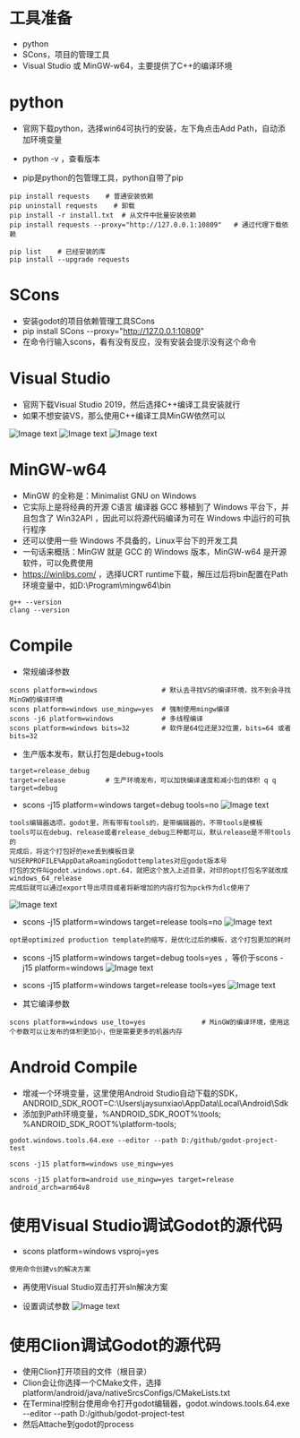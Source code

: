 # 工具准备

- python
- SCons，项目的管理工具
- Visual Studio 或 MinGW-w64，主要提供了C++的编译环境

# python

- 官网下载python，选择win64可执行的安装，左下角点击Add Path，自动添加环境变量
- python -v ，查看版本

- pip是python的包管理工具，python自带了pip

```
pip install requests    # 普通安装依赖
pip uninstall requests    # 卸载
pip install -r install.txt  # 从文件中批量安装依赖
pip install requests --proxy="http://127.0.0.1:10809"   # 通过代理下载依赖

pip list    # 已经安装的库
pip install --upgrade requests
```

# SCons

- 安装godot的项目依赖管理工具SCons
- pip install SCons --proxy="http://127.0.0.1:10809"
- 在命令行输入scons，看有没有反应，没有安装会提示没有这个命令

# Visual Studio

- 官网下载Visual Studio 2019，然后选择C++编译工具安装就行
- 如果不想安装VS，那么使用C++编译工具MinGW依然可以

![Image text](image/vs01.JPG)
![Image text](image/vs02.JPG)
![Image text](image/vs03.JPG)

# MinGW-w64

- MinGW 的全称是：Minimalist GNU on Windows
- 它实际上是将经典的开源 C语言 编译器 GCC 移植到了 Windows 平台下，并且包含了 Win32API ，因此可以将源代码编译为可在 Windows 中运行的可执行程序
- 还可以使用一些 Windows 不具备的，Linux平台下的开发工具
- 一句话来概括：MinGW 就是 GCC 的 Windows 版本，MinGW-w64 是开源软件，可以免费使用
- https://winlibs.com/ ，选择UCRT runtime下载，解压过后将bin配置在Path环境变量中，如D:\Program\mingw64\bin

```
g++ --version
clang --version
```

# Compile

- 常规编译参数

```
scons platform=windows                # 默认去寻找VS的编译环境，找不到会寻找MinGW的编译环境
scons platform=windows use_mingw=yes  # 强制使用mingw编译
scons -j6 platform=windows            # 多线程编译
scons platform=windows bits=32        # 软件是64位还是32位置，bits=64 或者 bits=32
```

- 生产版本发布，默认打包是debug+tools

```
target=release_debug
target=release          # 生产环境发布，可以加快编译速度和减小包的体积 q q
target=debug
```

- scons -j15 platform=windows target=debug tools=no
  ![Image text](image/vs05.JPG)

```
tools编辑器选项，godot里，所有带有tools的，是带编辑器的，不带tools是模板
tools可以在debug、release或者release_debug三种都可以，默认release是不带tools的
完成后，将这个打包好的exe丢到模板目录
%USERPROFILE%AppDataRoamingGodottemplates对应godot版本号
打包的文件叫godot.windows.opt.64，就把这个放入上述目录，对印的opt打包名字就改成windows_64_release
完成后就可以通过export导出项目或者将新增加的内容打包为pck作为dlc使用了
```

![Image text](image/vs09.JPG)

- scons -j15 platform=windows target=release tools=no
  ![Image text](image/vs06.JPG)

```
opt是optimized production template的缩写，是优化过后的模板，这个打包更加的耗时
```

- scons -j15 platform=windows target=debug tools=yes ，等价于scons -j15 platform=windows
  ![Image text](image/vs07.JPG)


- scons -j15 platform=windows target=release tools=yes
  ![Image text](image/vs08.JPG)


- 其它编译参数

```
scons platform=windows use_lto=yes              # MinGW的编译环境，使用这个参数可以让发布的体积更加小，但是需要更多的机器内存
```

# Android Compile

- 增减一个环境变量，这里使用Android Studio自动下载的SDK，ANDROID_SDK_ROOT=C:\Users\jaysunxiao\AppData\Local\Android\Sdk
- 添加到Path环境变量，%ANDROID_SDK_ROOT%\tools; %ANDROID_SDK_ROOT%\platform-tools;

```
godot.windows.tools.64.exe --editor --path D:/github/godot-project-test

scons -j15 platform=windows use_mingw=yes

scons -j15 platform=android use_mingw=yes target=release android_arch=arm64v8
```

# 使用Visual Studio调试Godot的源代码

- scons platform=windows vsproj=yes

```
使用命令创建vs的解决方案
```

- 再使用Visual Studio双击打开sln解决方案

- 设置调试参数
  ![Image text](image/vs12.JPG)

# 使用Clion调试Godot的源代码

- 使用Clion打开项目的文件（根目录）
- Clion会让你选择一个CMake文件，选择platform/android/java/nativeSrcsConfigs/CMakeLists.txt
- 在Terminal控制台使用命令打开godot编辑器，godot.windows.tools.64.exe --editor --path D:/github/godot-project-test
- 然后Attache到godot的process
